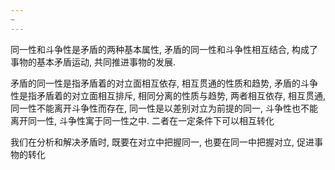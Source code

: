 ```yaml
---
~
---
```

同一性和斗争性是矛盾的两种基本属性, 矛盾的同一性和斗争性相互结合, 构成了事物的基本矛盾运动, 共同推进事物的发展.

矛盾的同一性是指矛盾着的对立面相互依存, 相互贯通的性质和趋势, 矛盾的斗争性是指矛盾着的对立面相互排斥, 相同分离的性质与趋势, 两者相互依存, 相互贯通, 同一性不能离开斗争性而存在, 同一性是以差别对立为前提的同一, 斗争性也不能离开同一性, 斗争性寓于同一性之中. 二者在一定条件下可以相互转化

我们在分析和解决矛盾时, 既要在对立中把握同一, 也要在同一中把握对立, 促进事物的转化

